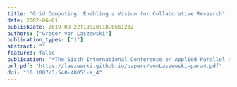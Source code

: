 ```yaml
---
title: "Grid Computing: Enabling a Vision for Collaborative Research"
date: 2002-06-01
publishDate: 2019-08-22T18:20:18.066123Z
authors: ["Gregor von Laszewski"]
publication_types: ["1"]
abstract: ""
featured: false
publication: "*The Sixth International Conference on Applied Parallel Computing*"
url_pdf: "https://laszewski.github.io/papers/vonLaszewski-para4.pdf"
doi: "10.1007/3-540-48051-X_4"
---
```


